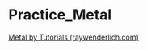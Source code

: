 # Practice_Metal

[Metal by Tutorials (raywenderlich.com)](https://store.raywenderlich.com/products/metal-by-tutorials)
